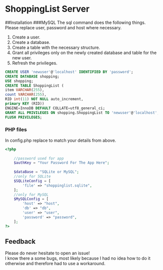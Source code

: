 # ShoppingList Server

##Installation
###MySQL
The sql command does the following things.<br>
Please replace user, password and host where necessary.<br>
1. Create a user.<br>
2. Create a database.<br>
3. Create a table with the necessary structure.<br>
4. Grant all privileges only on the newly created database and table for the new user.<br>
5. Refresh the privileges.<br>

```SQL
CREATE USER 'newuser'@'localhost' IDENTIFIED BY 'password';
CREATE DATABASE shopping;
USE shopping;
CREATE TABLE ShoppingList (
item VARCHAR(255),
count VARCHAR(255),
RID int(11) NOT NULL auto_increment,
primary KEY (RID))
ENGINE=InnoDB DEFAULT COLLATE=utf8_general_ci;
GRANT ALL PRIVILEGES ON shopping.ShoppingList TO 'newuser'@'localhost';
FLUSH PRIVILEGES;
```

### PHP files

In config.php replace to match your details from above.<br>
```php
<?php
    
    //password used for app
	$authKey = "Your Password For The App Here";
	
	$dataBase = "SQLite or MySQL";
	//only for SQLite
	$SQLiteConfig = [
        'file' => "shoppinglist.sqlite",
	];
	//only for MySQL
	$MySQLConfig = [
        'host' => "host",
        'db' => "db",
        'user' => "user",
        'password' => "password",
    ];
?>
```

## Feedback
Please do never hesitate to open an issue!<br>
I know there a some bugs, most likely because I had no idea how to do it otherwise and therefore had to use a workaround.

